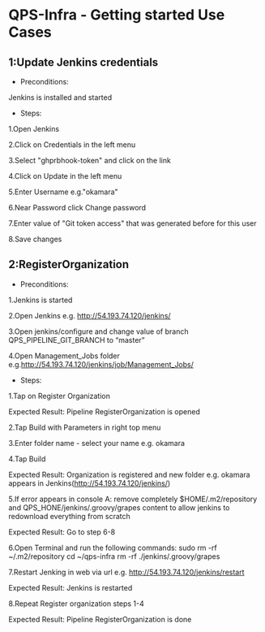 # QPS-Infra - Getting started Use Cases
## 1:Update Jenkins credentials
*  Preconditions:

  Jenkins is installed and started
 
* Steps:

1.Open Jenkins

2.Click on Credentials in the left menu

3.Select "ghprbhook-token" and click on the link

4.Click on Update in the left menu

5.Enter Username e.g."okamara"

6.Near Password click Change password

7.Enter value of "Git token access" that was generated before for this user

8.Save changes


## 2:RegisterOrganization
*  Preconditions:

1.Jenkins is started          

2.Open Jenkins e.g. http://54.193.74.120/jenkins/ 

3.Open jenkins/configure and change value of branch QPS_PIPELINE_GIT_BRANCH to “master”

4.Open Management_Jobs folder e.g.http://54.193.74.120/jenkins/job/Management_Jobs/

* Steps:   
                                                      

1.Tap on Register Organization

Expected Result: Pipeline RegisterOrganization is opened

2.Tap Build with Parameters in right top menu

3.Enter folder name - select your name e.g. okamara

4.Tap Build

Expected Result: Organization is registered and new folder e.g. okamara appears in Jenkins(http://54.193.74.120/jenkins/)

5.If error appears in console 
A: remove completely $HOME/.m2/repository and QPS_HONE/jenkins/.groovy/grapes content to allow jenkins to redownload everything from scratch

Expected Result: Go to step 6-8

6.Open Terminal and run the following commands:
sudo rm -rf ~/.m2/repository
cd ~/qps-infra
rm -rf ./jenkins/.groovy/grapes

7.Restart Jenking in web via url e.g. http://54.193.74.120/jenkins/restart

Expected Result: Jenkins is restarted

8.Repeat Register organization steps 1-4

Expected Result: Pipeline RegisterOrganization is done








